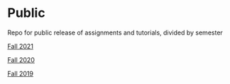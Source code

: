 # Public
Repo for public release of assignments and tutorials, divided by semester

[Fall 2021](fall21/README.md)

[Fall 2020](fall20/README.md)

[Fall 2019](fall19/README.md)
